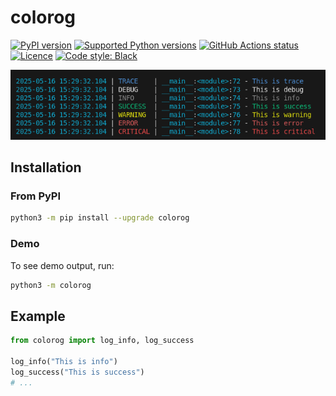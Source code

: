 # colorog

[![PyPI version](https://img.shields.io/pypi/v/colorog.svg?logo=pypi&logoColor=FFE873)](https://pypi.org/project/colorog)
[![Supported Python versions](https://img.shields.io/pypi/pyversions/colorog.svg?logo=python&logoColor=FFE873)](https://pypi.org/project/colorog)
[![GitHub Actions status](https://github.com/termcolor/termcolor/workflows/Test/badge.svg)](https://github.com/termcolor/termcolor/actions)
[![Licence](https://img.shields.io/pypi/l/colorog)](LICENSE.txt)
[![Code style: Black](https://img.shields.io/badge/code%20style-Black-000000.svg)](https://github.com/psf/black)

![Demo](https://raw.githubusercontent.com/tughw/colorog/main/colors.png)

## Installation

### From PyPI

```bash
python3 -m pip install --upgrade colorog
```

### Demo

To see demo output, run:

```bash
python3 -m colorog
```

## Example

```python
from colorog import log_info, log_success

log_info("This is info")
log_success("This is success")
# ...
```
